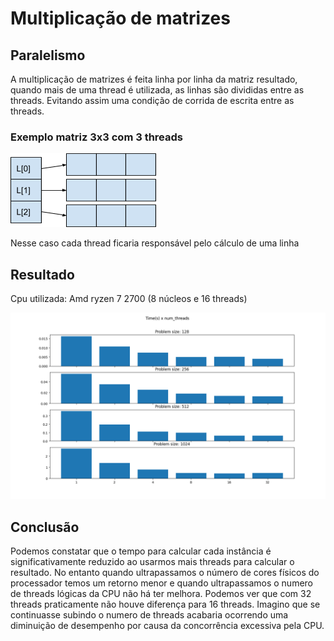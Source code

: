 # Multiplicação de matrizes

## Paralelismo

A multiplicação de matrizes é feita linha por linha da matriz resultado, quando mais de uma thread é utilizada, as linhas são divididas entre as threads. Evitando assim uma condição de corrida de escrita entre as threads.

### Exemplo matriz 3x3 com 3 threads

![Image](./representação_matriz.png?raw=true)

Nesse caso cada thread ficaria responsável pelo cálculo de uma linha

## Resultado

Cpu utilizada: Amd ryzen 7 2700 (8 núcleos e 16 threads)

![Image](./Figure_1.png?raw=true)

## Conclusão

Podemos constatar que o tempo para calcular cada instância é significativamente reduzido ao usarmos mais threads para calcular o resultado. No entanto quando ultrapassamos o número de cores físicos do processador temos um retorno menor e quando ultrapassamos o numero de threads lógicas da CPU não há ter melhora. Podemos ver que com 32 threads praticamente não houve diferença para 16 threads. Imagino que se continuasse subindo o numero de threads acabaria ocorrendo uma diminuição de desempenho por causa da concorrência excessiva pela CPU.
